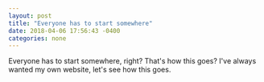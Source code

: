 ```yaml
---
layout: post
title: "Everyone has to start somewhere"
date: 2018-04-06 17:56:43 -0400
categories: none
---
```


Everyone has to start somewhere, right? That's how this goes? I've always wanted my own website, let's see how this goes.
